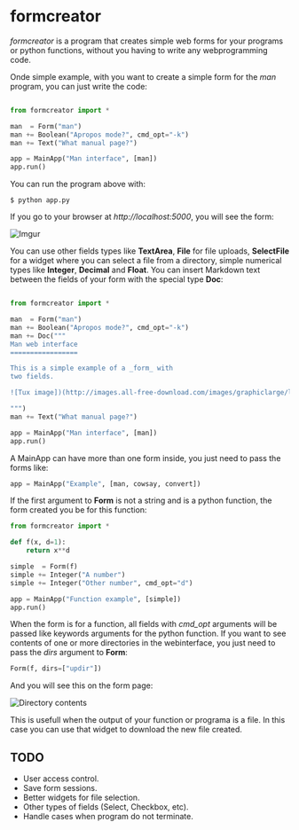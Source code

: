 formcreator
===========

_formcreator_ is a program that creates simple web forms for
your programs or python functions, without you having to write
any webprogramming code.

Onde simple example, with you want to create a simple form for
the _man_ program, you can just write the code:

```python

from formcreator import *

man  = Form("man")
man += Boolean("Apropos mode?", cmd_opt="-k")
man += Text("What manual page?")

app = MainApp("Man interface", [man])
app.run()
```

You can run the program above with:

```
$ python app.py
```

If you go to your browser at _http://localhost:5000_, you will
see the form:

![Imgur](http://i.imgur.com/CT6lZQp.png)

You can use other fields types like __TextArea__, __File__ for file uploads, 
__SelectFile__ for a widget where you can select a file from a directory,
simple numerical types like __Integer__, __Decimal__ and __Float__. You can
insert Markdown text between the fields of your form with the special type __Doc__:

```python

from formcreator import *

man  = Form("man")
man += Boolean("Apropos mode?", cmd_opt="-k")
man += Doc("""
Man web interface
=================

This is a simple example of a _form_ with
two fields. 

![Tux image])(http://images.all-free-download.com/images/graphiclarge/linux_tux_1_107532.jpg)

""")
man += Text("What manual page?")

app = MainApp("Man interface", [man])
app.run()
```

A MainApp can have more than one form inside, you just need to pass the
forms like:

```python
app = MainApp("Example", [man, cowsay, convert])
```

If the first argument to __Form__ is not a string and is a python function,
the form created you be for this function:

```python
from formcreator import *

def f(x, d=1):
	return x**d

simple  = Form(f)
simple += Integer("A number")
simple += Integer("Other number", cmd_opt="d")

app = MainApp("Function example", [simple])
app.run()
```

When the form is for a function, all fields with _cmd_opt_ arguments will be passed
like keywords arguments for the python function.
If you want to see contents of one or more directories in the webinterface, 
you just need to pass the _dirs_ argument to __Form__:

```python
Form(f, dirs=["updir"])
```

And you will see this on the form page:

![Directory contents](http://i.imgur.com/KkPrU6d.png)

This is usefull when the output of your function or programa is a file. In this case
you can use that widget to download the new file created.

TODO
-----

* User access control.
* Save form sessions.
* Better widgets for file selection.
* Other types of fields (Select, Checkbox, etc).
* Handle cases when program do not terminate. 
